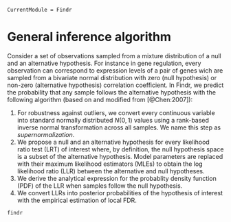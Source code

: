 ```@meta
CurrentModule = Findr
```


# General inference algorithm

Consider a set of observations sampled from a mixture distribution of a null and an alternative hypothesis. For instance in gene regulation, every observation can correspond to expression levels of a pair of genes wich are sampled from a bivariate normal distribution with zero (null hypothesis) or non-zero (alternative hypothesis) correlation coefficient. In Findr, we predict the probability that any sample follows the alternative hypothesis with the following algorithm (based on and modified from [@Chen:2007]):

1.  For robustness against outliers, we convert every continuous variable into standard normally distributed $N(0,1)$ values using a rank-based inverse normal transformation across all samples. We name this step as *supernormalization*.
2.  We propose a null and an alternative hypothesis for every likelihood ratio test (LRT) of interest where, by definition, the null hypothesis space is a subset of the alternative hypothesis. Model parameters are replaced with their maximum likelihood estimators (MLEs) to obtain the log likelihood ratio (LLR) between the alternative and null hypotheses.
3.  We derive the analytical expression for the probablity density function (PDF) of the LLR when samples follow the null hypothesis.
4.  We convert LLRs into posterior probabilities of the hypothesis of interest with the empirical estimation of local FDR.

```@docs
findr
```